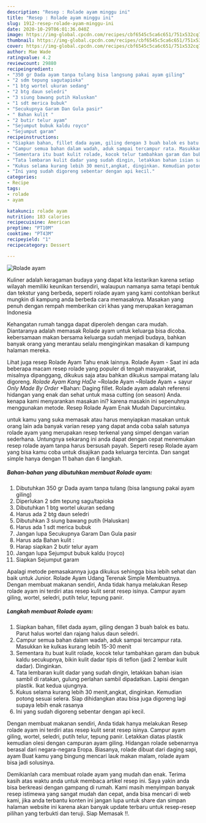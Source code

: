 ```yaml
---
description: "Resep : Rolade ayam minggu ini"
title: "Resep : Rolade ayam minggu ini"
slug: 1912-resep-rolade-ayam-minggu-ini
date: 2020-10-29T06:01:36.040Z
image: https://img-global.cpcdn.com/recipes/cbf6545c5ca6c651/751x532cq70/rolade-ayam-foto-resep-utama.jpg
thumbnail: https://img-global.cpcdn.com/recipes/cbf6545c5ca6c651/751x532cq70/rolade-ayam-foto-resep-utama.jpg
cover: https://img-global.cpcdn.com/recipes/cbf6545c5ca6c651/751x532cq70/rolade-ayam-foto-resep-utama.jpg
author: Mae Wade
ratingvalue: 4.2
reviewcount: 29880
recipeingredient:
- "350 gr Dada ayam tanpa tulang bisa langsung pakai ayam giling"
- "2 sdm tepung sagutapioka"
- "1 btg wortel ukuran sedang"
- "2 btg daun seledri"
- "3 siung bawang putih Haluskan"
- "1 sdt merica bubuk"
- "Secukupnya Garam Dan Gula pasir"
- " Bahan kulit "
- "2 butir telur ayam"
- "Sejumput bubuk kaldu royco"
- "Sejumput garam"
recipeinstructions:
- "Siapkan bahan, fillet dada ayam, giling dengan 3 buah balok es batu. Parut halus wortel dan rajang halus daun seledri."
- "Campur semua bahan dalam wadah, aduk sampai tercampur rata. Masukkan ke kulkas kurang lebih 15-30 menit"
- "Sementara itu buat kulit rolade, kocok telur tambahkan garam dan bubuk kaldu secukupnya, bikin kulit dadar tipis di teflon (jadi 2 lembar kulit dadar). Dinginkan."
- "Tata lembaran kulit dadar yang sudah dingin, letakkan bahan isian sambil di ratakan, gulung perlahan sambil dipadatkan. Lapisi dengan plastik. Ikat kedua ujungnya."
- "Kukus selama kurang lebih 30 menit,angkat, dinginkan. Kemudian potong sesuai selera. Siap dihidangkan atau bisa juga digoreng lagi supaya lebih enak rasanya"
- "Ini yang sudah digoreng sebentar dengan api kecil."
categories:
- Recipe
tags:
- rolade
- ayam

katakunci: rolade ayam 
nutrition: 183 calories
recipecuisine: American
preptime: "PT10M"
cooktime: "PT43M"
recipeyield: "1"
recipecategory: Dessert

---
```



![Rolade ayam](https://img-global.cpcdn.com/recipes/cbf6545c5ca6c651/751x532cq70/rolade-ayam-foto-resep-utama.jpg)

Kuliner adalah keragaman budaya yang dapat kita lestarikan karena setiap wilayah memiliki keunikan tersendiri, walaupun namanya sama tetapi bentuk dan tekstur yang berbeda, seperti rolade ayam yang kami contohkan berikut mungkin di kampung anda berbeda cara memasaknya. Masakan yang penuh dengan rempah memberikan ciri khas yang merupakan keragaman Indonesia

Kehangatan rumah tangga dapat diperoleh dengan cara mudah. Diantaranya adalah memasak Rolade ayam untuk keluarga bisa dicoba. kebersamaan makan bersama keluarga sudah menjadi budaya, bahkan banyak orang yang merantau selalu menginginkan masakan di kampung halaman mereka.

Lihat juga resep Rolade Ayam Tahu enak lainnya. Rolade Ayam - Saat ini ada beberapa macam resep rolade yang populer di tengah masyarakat, misalnya dipanggang, dikukus saja atau bahkan dikukus sampai matang lalu digoreng. *Rolade Ayam Kang HaDe* ~Rolade Ayam ~Rolade Ayam + sayur *Only Made By Order* *Bahan: Daging fillet. Rolade ayam adalah referensi hidangan yang enak dan sehat untuk masa cutting (on season) Anda. kenapa kami menyarankan masakan ini? karena masakin ini sepenuhnya menggunakan metode. Resep Rolade Ayam Enak Mudah Dapurcintaku.

untuk kamu yang suka memasak atau harus menyiapkan masakan untuk orang lain ada banyak varian resep yang dapat anda coba salah satunya rolade ayam yang merupakan resep terkenal yang simpel dengan varian sederhana. Untungnya sekarang ini anda dapat dengan cepat menemukan resep rolade ayam tanpa harus bersusah payah.
Seperti resep Rolade ayam yang bisa kamu coba untuk disajikan pada keluarga tercinta. Dan sangat simple hanya dengan 11 bahan dan 6 langkah.


<!--inarticleads1-->

##### Bahan-bahan yang dibutuhkan membuat Rolade ayam:

1. Dibutuhkan 350 gr Dada ayam tanpa tulang (bisa langsung pakai ayam giling)
1. Diperlukan 2 sdm tepung sagu/tapioka
1. Dibutuhkan 1 btg wortel ukuran sedang
1. Harus ada 2 btg daun seledri
1. Dibutuhkan 3 siung bawang putih (Haluskan)
1. Harus ada 1 sdt merica bubuk
1. Jangan lupa Secukupnya Garam Dan Gula pasir
1. Harus ada  Bahan kulit :
1. Harap siapkan 2 butir telur ayam
1. Jangan lupa Sejumput bubuk kaldu (royco)
1. Siapkan Sejumput garam


Apalagi metode pemasakannya juga dikukus sehingga bisa lebih sehat dan baik untuk Junior. Rolade Ayam Udang Terenak Simple Membuatnya. Dengan membuat makanan sendiri, Anda tidak hanya melakukan Resep rolade ayam ini terdiri atas resep kulit serat resep isinya. Campur ayam giling, wortel, seledri, putih telur, tepung panir. 

<!--inarticleads2-->

##### Langkah membuat  Rolade ayam:

1. Siapkan bahan, fillet dada ayam, giling dengan 3 buah balok es batu. Parut halus wortel dan rajang halus daun seledri.
1. Campur semua bahan dalam wadah, aduk sampai tercampur rata. Masukkan ke kulkas kurang lebih 15-30 menit
1. Sementara itu buat kulit rolade, kocok telur tambahkan garam dan bubuk kaldu secukupnya, bikin kulit dadar tipis di teflon (jadi 2 lembar kulit dadar). Dinginkan.
1. Tata lembaran kulit dadar yang sudah dingin, letakkan bahan isian sambil di ratakan, gulung perlahan sambil dipadatkan. Lapisi dengan plastik. Ikat kedua ujungnya.
1. Kukus selama kurang lebih 30 menit,angkat, dinginkan. Kemudian potong sesuai selera. Siap dihidangkan atau bisa juga digoreng lagi supaya lebih enak rasanya
1. Ini yang sudah digoreng sebentar dengan api kecil.


Dengan membuat makanan sendiri, Anda tidak hanya melakukan Resep rolade ayam ini terdiri atas resep kulit serat resep isinya. Campur ayam giling, wortel, seledri, putih telur, tepung panir. Letakkan diatas plastik kemudian olesi dengan campuran ayam giling. Hidangan rolade sebenarnya berasal dari negara-negara Eropa. Biasanya, rolade dibuat dari daging sapi, ayam Buat kamu yang bingung mencari lauk makan malam, rolade ayam bisa jadi solusinya. 

Demikianlah cara membuat rolade ayam yang mudah dan enak. Terima kasih atas waktu anda untuk membaca artikel resep ini. Saya yakin anda bisa berkreasi dengan gampang di rumah. Kami masih menyimpan banyak resep istimewa yang sangat mudah dan cepat, anda bisa mencari di web kami, jika anda terbantu konten ini jangan lupa untuk share dan simpan halaman website ini karena akan banyak update terbaru untuk resep-resep pilihan yang terbukti dan teruji. Siap Memasak !!. 
